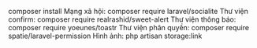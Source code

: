 composer install
Mạng xã hội: composer require laravel/socialite
Thư viện confirm: composer require realrashid/sweet-alert
Thư viện thông báo: composer require yoeunes/toastr
Thư viện phân quyền: composer require spatie/laravel-permission
Hình ảnh: php artisan storage:link
